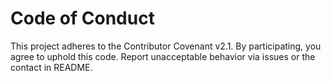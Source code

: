 # Code of Conduct

This project adheres to the Contributor Covenant v2.1.
By participating, you agree to uphold this code. Report unacceptable behavior via issues or the contact in README.
